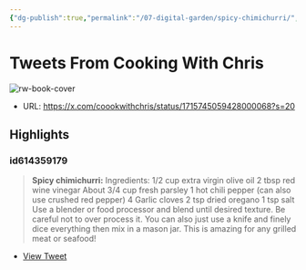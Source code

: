 ```yaml
---
{"dg-publish":true,"permalink":"/07-digital-garden/spicy-chimichurri/","tags":["readwise","recipes","ath/published"],"updated":"2025-04-06T21:15:59.272-07:00"}
---
```


# Tweets From Cooking With Chris

![rw-book-cover](https://pbs.twimg.com/profile_images/1420338643886088194/fNdpCCqv.jpg)

- URL: https://x.com/coookwithchris/status/1715745059428000068?s=20

## Highlights
### id614359179

> **Spicy chimichurri:**
> Ingredients:
> 1/2 cup extra virgin olive oil
> 2 tbsp red wine vinegar
> About 3/4 cup fresh parsley
> 1 hot chili pepper (can also use crushed red pepper) 
> 4 Garlic cloves
> 2 tsp dried oregano
> 1 tsp salt
> Use a blender or food processor and blend until desired texture. Be careful not to over process it. 
> You can also just use a knife and finely dice everything then mix in a mason jar. 
> This is amazing for any grilled meat or seafood!

 * [View Tweet](https://twitter.com/coookwithchris/status/1715745059428000068)
